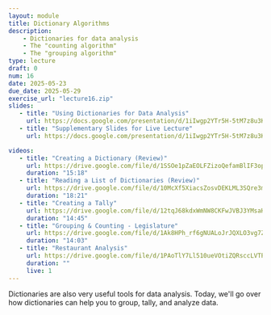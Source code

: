 ```yaml
---
layout: module
title: Dictionary Algorithms
description:
    - Dictionaries for data analysis
    - The "counting algorithm"
    - The "grouping algorithm"
type: lecture
draft: 0
num: 16
date: 2025-05-23
due_date: 2025-05-29
exercise_url: "lecture16.zip"
slides:
   - title: "Using Dictionaries for Data Analysis"
     url: https://docs.google.com/presentation/d/1iIwgp2YTr5H-5tM7z8u3KIwFtGOBg-jb/edit?usp=sharing&ouid=117551212520532352302&rtpof=true&sd=true
   - title: "Supplementary Slides for Live Lecture"
     url: https://docs.google.com/presentation/d/1iIwgp2YTr5H-5tM7z8u3KIwFtGOBg-jb/edit?usp=sharing&ouid=117551212520532352302&rtpof=true&sd=true

videos: 
   - title: "Creating a Dictionary (Review)"
     url: https://drive.google.com/file/d/1SSOe1pZaEOLFZizoQefamBlIF3opEIT2/view?usp=sharing
     duration: "15:18"
   - title: "Reading a List of Dictionaries (Review)"
     url: https://drive.google.com/file/d/10McXf5XiacsZosvDEKLML3SQre3mq9sT/view?usp=sharing
     duration: "18:21"
   - title: "Creating a Tally"
     url: https://drive.google.com/file/d/12tqJ68kdxWmNW8CKFwJVBJ3YMsaH4_lV/view?usp=sharing
     duration: "14:45"
   - title: "Grouping & Counting - Legislature"
     url: https://drive.google.com/file/d/1Ak8HPh_rf6gNUALoJrJQXLO3vg7Z9jfZ/view?usp=sharing 
     duration: "14:03"
   - title: "Restaurant Analysis"
     url: https://drive.google.com/file/d/1PAoTlY7Ll510ueVOtiZQRsccLVTPJsYy/view?usp=sharing
     duration: ""
     live: 1
---
```


Dictionaries are also very useful tools for data analysis. Today, we'll go over how dictionaries can help you to group, tally, and analyze data.
